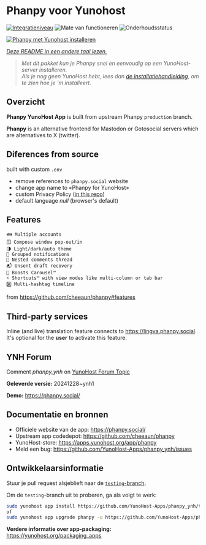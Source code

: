 <!--
NB: Deze README is automatisch gegenereerd door <https://github.com/YunoHost/apps/tree/master/tools/readme_generator>
Hij mag NIET handmatig aangepast worden.
-->

# Phanpy voor Yunohost

[![Integratieniveau](https://apps.yunohost.org/badge/integration/phanpy)](https://ci-apps.yunohost.org/ci/apps/phanpy/)
![Mate van functioneren](https://apps.yunohost.org/badge/state/phanpy)
![Onderhoudsstatus](https://apps.yunohost.org/badge/maintained/phanpy)

[![Phanpy met Yunohost installeren](https://install-app.yunohost.org/install-with-yunohost.svg)](https://install-app.yunohost.org/?app=phanpy)

*[Deze README in een andere taal lezen.](./ALL_README.md)*

> *Met dit pakket kun je Phanpy snel en eenvoudig op een YunoHost-server installeren.*  
> *Als je nog geen YunoHost hebt, lees dan [de installatiehandleiding](https://yunohost.org/install), om te zien hoe je 'm installeert.*

## Overzicht

**Phanpy YunoHost App** is built from upstream Phanpy `production` branch.

**Phanpy** is an alternative frontend for Mastodon or Gotosocial servers which are alternatives to X (twitter).


## Diferences from source

built with custom `.env`

* remove references to `phanpy.social` website
* change app name to «Phanpy for YunoHost»
* custom Privacy Policy ([in this repo](https://github.com/YunoHost-Apps/phanpy_ynh/blob/master/PRIVACY.md))
* default language *null* (browser's default)

## Features

    👪 Multiple accounts
    🪟 Compose window pop-out/in
    🌗 Light/dark/auto theme
    🔔 Grouped notifications
    🪺 Nested comments thread
    📬 Unsent draft recovery
    🎠 Boosts Carousel™️
    ⚡ Shortcuts™️ with view modes like multi-column or tab bar
    #️⃣ Multi-hashtag timeline

from <https://github.com/cheeaun/phanpy#features>

## Third-party services

Inline (and live) translation feature connects to <https://lingva.phanpy.social>. It's optional for the **user** to activate this feature.

## YNH Forum

Comment *phanpy_ynh* on [YunoHost Forum Topic](https://forum.yunohost.org/t/phanpy-a-minimalistic-opinionated-fediverse-web-client/32095)


**Geleverde versie:** 20241228~ynh1


**Demo:** <https://phanpy.social/>
## Documentatie en bronnen

- Officiele website van de app: <https://phanpy.social/>
- Upstream app codedepot: <https://github.com/cheeaun/phanpy>
- YunoHost-store: <https://apps.yunohost.org/app/phanpy>
- Meld een bug: <https://github.com/YunoHost-Apps/phanpy_ynh/issues>

## Ontwikkelaarsinformatie

Stuur je pull request alsjeblieft naar de [`testing`-branch](https://github.com/YunoHost-Apps/phanpy_ynh/tree/testing).

Om de `testing`-branch uit te proberen, ga als volgt te werk:

```bash
sudo yunohost app install https://github.com/YunoHost-Apps/phanpy_ynh/tree/testing --debug
of
sudo yunohost app upgrade phanpy -u https://github.com/YunoHost-Apps/phanpy_ynh/tree/testing --debug
```

**Verdere informatie over app-packaging:** <https://yunohost.org/packaging_apps>
